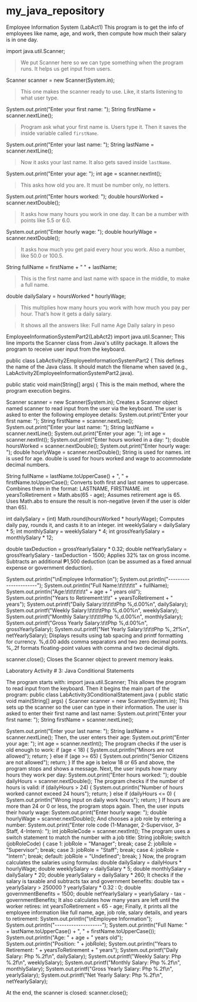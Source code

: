 # my_java_repository

Employee Information System (LabAct1)
This program is to get the info of employees like name, age, and work, then compute how much their salary is in one day.

import java.util.Scanner;
> We put Scanner here so we can type something when the program runs. It helps us get input from users.

Scanner scanner = new Scanner(System.in);
> This one makes the scanner ready to use. Like, it starts listening to what user type.

System.out.print("Enter your first name: ");
String firstName = scanner.nextLine();
> Program ask what your first name is. Users type it. Then it saves the inside variable called `firstName`.

System.out.print("Enter your last name: ");
String lastName = scanner.nextLine();
> Now it asks your last name. It also gets saved inside `lastName`.

System.out.print("Enter your age: ");
int age = scanner.nextInt();
> This asks how old you are. It must be number only, no letters.

System.out.print("Enter hours worked: ");
double hoursWorked = scanner.nextDouble();
> It asks how many hours you work in one day. It can be a number with points like 5.5 or 6.0.

System.out.print("Enter hourly wage: ");
double hourlyWage = scanner.nextDouble();
> It asks how much you get paid every hour you work. Also a number, like 50.0 or 100.5.

String fullName = firstName + " " + lastName;
> This is the first name and last name with space in the middle, to make a full name.

double dailySalary = hoursWorked * hourlyWage;
> This multiplies how many hours you work with how much you pay per hour. That’s how it gets a daily salary.

> It shows all the answers like:
Full name
Age
Daily salary in peso

EmployeeInformationSystemPart2(LabAct2)
import java.util.Scanner;
This line imports the Scanner class from Java's utility package. It allows the program to receive user input from the keyboard.

public class LabActivity2EmployeeInformationSystemPart2 {
This defines the name of the Java class. It should match the filename when saved (e.g., LabActivity2EmployeeInformationSystemPart2.java).

public static void main(String[] args) {
This is the main method, where the program execution begins.

Scanner scanner = new Scanner(System.in);
Creates a Scanner object named scanner to read input from the user via the keyboard.
The user is asked to enter the following employee details:
System.out.print("Enter your first name: ");
String firstName = scanner.nextLine();
System.out.print("Enter your last name: ");
String lastName = scanner.nextLine();
System.out.print("Enter your age: ");
int age = scanner.nextInt();
System.out.print("Enter hours worked in a day: ");
double hoursWorked = scanner.nextDouble();
System.out.print("Enter hourly wage: ");
double hourlyWage = scanner.nextDouble();
String is used for names.
int is used for age.
double is used for hours worked and wage to accommodate decimal numbers.

String fullName = lastName.toUpperCase() + ", " + firstName.toUpperCase();
Converts both first and last names to uppercase. Combines them in the format: LASTNAME, FIRSTNAME.
int yearsToRetirement = Math.abs(65 - age);
Assumes retirement age is 65. Uses Math.abs to ensure the result is non-negative (even if the user is older than 65).

int dailySalary = (int) Math.round(hoursWorked * hourlyWage);
Computes daily pay, rounds it, and casts it to an integer.
int weeklySalary = dailySalary * 5;
int monthlySalary = weeklySalary * 4;
int grossYearlySalary = monthlySalary * 12;

double taxDeduction = grossYearlySalary * 0.32;
double netYearlySalary = grossYearlySalary - taxDeduction - 1500;
Applies 32% tax on gross income. Subtracts an additional ₱1,500 deduction (can be assumed as a fixed annual expense or government deduction).

System.out.println("\nEmployee Information");
System.out.println("----------------------");
System.out.println("Full Name:\t\t\t\t\t" + fullName);
System.out.println("Age:\t\t\t\t\t\t" + age + " years old");
System.out.println("Years to Retirement:\t\t" + yearsToRetirement + " years");
System.out.printf("Daily Salary:\t\t\t\tPhp %,d.00%n", dailySalary);
System.out.printf("Weekly Salary:\t\t\t\tPhp %,d.00%n", weeklySalary);
System.out.printf("Monthly Salary:\t\t\t\tPhp %,d.00%n", monthlySalary);
System.out.printf("Gross Yearly Salary:\t\tPhp %,d.00%n", grossYearlySalary);
System.out.printf("Net Yearly Salary:\t\t\tPhp %,.2f%n", netYearlySalary);
Displays results using tab spacing and printf formatting for currency. %,d.00 adds comma separators and two zero decimal points. %,.2f formats floating-point values with comma and two decimal digits.

scanner.close();
Closes the Scanner object to prevent memory leaks.

Laboratory Activity # 3: Java Conditional Statements

The program starts with:
import java.util.Scanner;
This allows the program to read input from the keyboard. Then it begins the main part of the program:
public class LabActivity3ConditionalStatement.java {
    public static void main(String[] args) {
        Scanner scanner = new Scanner(System.in);
This sets up the scanner so the user can type in their information. The user is asked to enter their first name and last name:
System.out.print("Enter your first name: ");
String firstName = scanner.nextLine();

System.out.print("Enter your last name: ");
String lastName = scanner.nextLine();
Then, the user enters their age:
System.out.print("Enter your age: ");
int age = scanner.nextInt();
The program checks if the user is old enough to work:
if (age < 18) {
    System.out.println("Minors are not allowed");
    return;
} else if (age >= 65) {
    System.out.println("Senior Citizens are not allowed");
    return;
}
If the age is below 18 or 65 and above, the program stops and shows a message. Next, the user inputs how many hours they work per day:
System.out.print("Enter hours worked: ");
double dailyHours = scanner.nextDouble();
The program checks if the number of hours is valid:
if (dailyHours > 24) {
    System.out.println("Number of hours worked cannot exceed 24 hours");
    return;
} else if (dailyHours <= 0) {
    System.out.println("Wrong input on daily work hours");
    return;
}
If hours are more than 24 or 0 or less, the program stops again. Then, the user inputs their hourly wage:
System.out.print("Enter hourly wage: ");
double hourlyWage = scanner.nextDouble();
And chooses a job role by entering a number:
System.out.print("Enter role code (1-Manager, 2-Supervisor, 3-Staff, 4-Intern): ");
int jobRoleCode = scanner.nextInt();
The program uses a switch statement to match the number with a job title:
String jobRole;
switch (jobRoleCode) {
    case 1: jobRole = "Manager"; break;
    case 2: jobRole = "Supervisor"; break;
    case 3: jobRole = "Staff"; break;
    case 4: jobRole = "Intern"; break;
    default: jobRole = "Undefined"; break;
}
Now, the program calculates the salaries using formulas:
double dailySalary = dailyHours * hourlyWage;
double weeklySalary = dailySalary * 5; 
double monthlySalary = dailySalary * 20;
double yearlySalary = dailySalary * 260;
It checks if the salary is taxable and subtracts tax and government benefits:
double tax = yearlySalary > 250000 ? yearlySalary * 0.32 : 0;
double governmentBenefits = 1500;
double netYearlySalary = yearlySalary - tax - governmentBenefits;
It also calculates how many years are left until the worker retires:
int yearsToRetirement = 65 - age;
Finally, it prints all the employee information like full name, age, job role, salary details, and years to retirement:
System.out.println("\nEmployee Information");
System.out.println("--------------------");
System.out.println("Full Name:       " + lastName.toUpperCase() + ", " + firstName.toUpperCase());
System.out.println("Age:             " + age + " years old");
System.out.println("Position:        " + jobRole);
System.out.println("Years to Retirement: " + yearsToRetirement + " years");
System.out.printf("Daily Salary:    Php %.2f\n", dailySalary);
System.out.printf("Weekly Salary:   Php %.2f\n", weeklySalary);
System.out.printf("Monthly Salary:  Php %.2f\n", monthlySalary);
System.out.printf("Gross Yearly Salary: Php %.2f\n", yearlySalary);
System.out.printf("Net Yearly Salary:   Php %.2f\n", netYearlySalary);

At the end, the scanner is closed: scanner.close();
